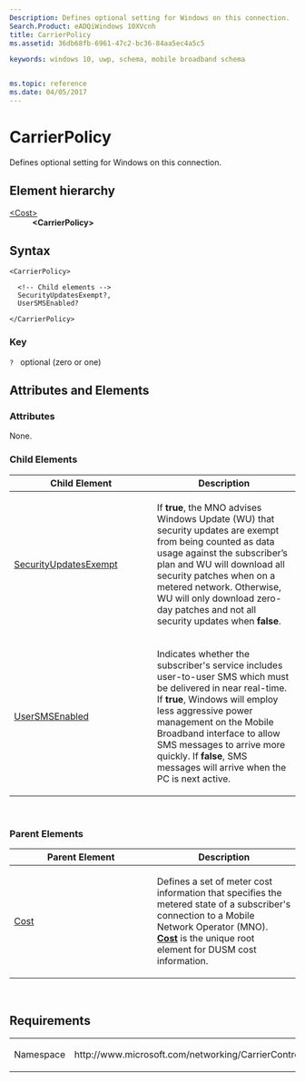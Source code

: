 ```yaml
---
Description: Defines optional setting for Windows on this connection.
Search.Product: eADQiWindows 10XVcnh
title: CarrierPolicy
ms.assetid: 36db68fb-6961-47c2-bc36-84aa5ec4a5c5

keywords: windows 10, uwp, schema, mobile broadband schema


ms.topic: reference
ms.date: 04/05/2017
---
```


# CarrierPolicy


Defines optional setting for Windows on this connection.

## Element hierarchy

<dl>
<dt><a href="element-cost.md">&lt;Cost&gt;</a></dt>
<dd><b>&lt;CarrierPolicy&gt;</b></dd>
</dl>

## Syntax

``` syntax
<CarrierPolicy>

  <!-- Child elements -->
  SecurityUpdatesExempt?,
  UserSMSEnabled?

</CarrierPolicy>
```

### Key

`?`   optional (zero or one)

## Attributes and Elements


### Attributes

None.

### Child Elements

<table>
<colgroup>
<col width="50%" />
<col width="50%" />
</colgroup>
<thead>
<tr class="header">
<th>Child Element</th>
<th>Description</th>
</tr>
</thead>
<tbody>
<tr class="odd">
<td><a href="element-securityupdatesexempt.md">SecurityUpdatesExempt</a> </td>
<td><p>If <strong>true</strong>, the MNO advises Windows Update (WU) that security updates are exempt from being counted as data usage against the subscriber’s plan and WU will download all security patches when on a metered network. Otherwise, WU will only download zero-day patches and not all security updates when <strong>false</strong>.</p></td>
</tr>
<tr class="even">
<td><a href="element-usersmsenabled.md">UserSMSEnabled</a> </td>
<td><p>Indicates whether the subscriber's service includes user-to-user SMS which must be delivered in near real-time. If <strong>true</strong>, Windows will employ less aggressive power management on the Mobile Broadband interface to allow SMS messages to arrive more quickly. If <strong>false</strong>, SMS messages will arrive when the PC is next active.</p></td>
</tr>
</tbody>
</table>

 

### Parent Elements

<table>
<colgroup>
<col width="50%" />
<col width="50%" />
</colgroup>
<thead>
<tr class="header">
<th>Parent Element</th>
<th>Description</th>
</tr>
</thead>
<tbody>
<tr class="odd">
<td><a href="element-cost.md">Cost</a> </td>
<td><p>Defines a set of meter cost information that specifies the metered state of a subscriber's connection to a Mobile Network Operator (MNO). <a href="element-cost.md"><strong>Cost</strong></a>  is the unique root element for DUSM cost information.</p></td>
</tr>
</tbody>
</table>

 

## Requirements

<table>
<colgroup>
<col width="50%" />
<col width="50%" />
</colgroup>
<tbody>
<tr class="odd">
<td><p>Namespace</p></td>
<td><p>http://www.microsoft.com/networking/CarrierControl/DUSM/v1</p></td>
</tr>
</tbody>
</table>

 

 



